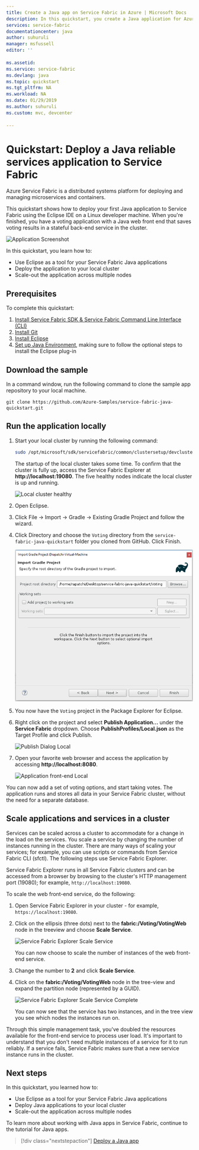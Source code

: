 ```yaml
---
title: Create a Java app on Service Fabric in Azure | Microsoft Docs
description: In this quickstart, you create a Java application for Azure using a Service Fabric reliable services sample application.
services: service-fabric
documentationcenter: java
author: suhuruli
manager: msfussell
editor: ''

ms.assetid: 
ms.service: service-fabric
ms.devlang: java
ms.topic: quickstart
ms.tgt_pltfrm: NA
ms.workload: NA
ms.date: 01/29/2019
ms.author: suhuruli
ms.custom: mvc, devcenter

---
```

# Quickstart: Deploy a Java reliable services application to Service Fabric

Azure Service Fabric is a distributed systems platform for deploying and managing microservices and containers.

This quickstart shows how to deploy your first Java application to Service Fabric using the Eclipse IDE on a Linux developer machine. When you're finished, you have a voting application with a Java web front end that saves voting results in a stateful back-end service in the cluster.

![Application Screenshot](./media/service-fabric-quickstart-java/votingapp.png)

In this quickstart, you learn how to:

* Use Eclipse as a tool for your Service Fabric Java applications
* Deploy the application to your local cluster
* Scale-out the application across multiple nodes

## Prerequisites

To complete this quickstart:

1. [Install Service Fabric SDK & Service Fabric Command Line Interface (CLI)](https://docs.microsoft.com/azure/service-fabric/service-fabric-get-started-linux#installation-methods)
2. [Install Git](https://git-scm.com/)
3. [Install Eclipse](https://www.eclipse.org/downloads/)
4. [Set up Java Environment](https://docs.microsoft.com/azure/service-fabric/service-fabric-get-started-linux#set-up-java-development), making sure to follow the optional steps to install the Eclipse plug-in

## Download the sample

In a command window, run the following command to clone the sample app repository to your local machine.

```git
git clone https://github.com/Azure-Samples/service-fabric-java-quickstart.git
```

## Run the application locally

1. Start your local cluster by running the following command:

    ```bash
    sudo /opt/microsoft/sdk/servicefabric/common/clustersetup/devclustersetup.sh
    ```
    The startup of the local cluster takes some time. To confirm that the cluster is fully up, access the Service Fabric Explorer at **http://localhost:19080**. The five healthy nodes indicate the local cluster is up and running.

    ![Local cluster healthy](./media/service-fabric-quickstart-java/localclusterup.png)

2. Open Eclipse.
3. Click File -> Import -> Gradle -> Existing Gradle Project and follow the wizard.
4. Click Directory and choose the `Voting` directory from the `service-fabric-java-quickstart` folder you cloned from GitHub. Click Finish.

    ![Eclipse Import Dialog](./media/service-fabric-quickstart-java/eclipseimport.png)

5. You now have the `Voting` project in the Package Explorer for Eclipse.
6. Right click on the project and select **Publish Application...** under the **Service Fabric** dropdown. Choose **PublishProfiles/Local.json** as the Target Profile and click Publish.

    ![Publish Dialog Local](./media/service-fabric-quickstart-java/localjson.png)

7. Open your favorite web browser and access the application by accessing **http://localhost:8080**.

    ![Application front-end Local](./media/service-fabric-quickstart-java/runninglocally.png)

You can now add a set of voting options, and start taking votes. The application runs and stores all data in your Service Fabric cluster, without the need for a separate database.

## Scale applications and services in a cluster

Services can be scaled across a cluster to accommodate for a change in the load on the services. You scale a service by changing the number of instances running in the cluster. There are many ways of scaling your services; for example, you can use scripts or commands from Service Fabric CLI (sfctl). The following steps use Service Fabric Explorer.

Service Fabric Explorer runs in all Service Fabric clusters and can be accessed from a browser by browsing to the cluster's HTTP management port (19080); for example, `http://localhost:19080`.

To scale the web front-end service, do the following:

1. Open Service Fabric Explorer in your cluster - for example, `https://localhost:19080`.
2. Click on the ellipsis (three dots) next to the **fabric:/Voting/VotingWeb** node in the treeview and choose **Scale Service**.

    ![Service Fabric Explorer Scale Service](./media/service-fabric-quickstart-java/scaleservicejavaquickstart.png)

    You can now choose to scale the number of instances of the web front-end service.

3. Change the number to **2** and click **Scale Service**.
4. Click on the **fabric:/Voting/VotingWeb** node in the tree-view and expand the partition node (represented by a GUID).

    ![Service Fabric Explorer Scale Service Complete](./media/service-fabric-quickstart-java/servicescaled.png)

    You can now see that the service has two instances, and in the tree view you see which nodes the instances run on.

Through this simple management task, you've doubled the resources available for the front-end service to process user load. It's important to understand that you don't need multiple instances of a service for it to run reliably. If a service fails, Service Fabric makes sure that a new service instance runs in the cluster.

## Next steps

In this quickstart, you learned how to:

* Use Eclipse as a tool for your Service Fabric Java applications
* Deploy Java applications to your local cluster
* Scale-out the application across multiple nodes

To learn more about working with Java apps in Service Fabric, continue to the tutorial for Java apps.

> [!div class="nextstepaction"]
> [Deploy a Java app](./service-fabric-tutorial-create-java-app.md)
